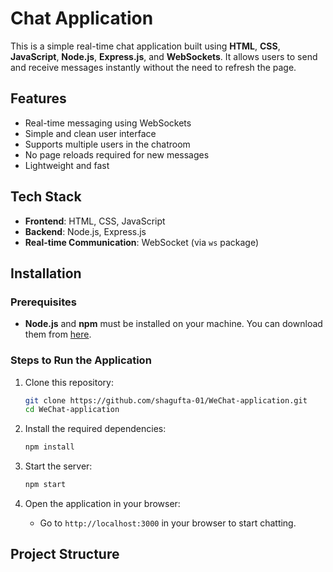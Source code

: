 # Chat Application

This is a simple real-time chat application built using **HTML**, **CSS**, **JavaScript**, **Node.js**, **Express.js**, and **WebSockets**. It allows users to send and receive messages instantly without the need to refresh the page.

## Features

- Real-time messaging using WebSockets
- Simple and clean user interface
- Supports multiple users in the chatroom
- No page reloads required for new messages
- Lightweight and fast

## Tech Stack

- **Frontend**: HTML, CSS, JavaScript
- **Backend**: Node.js, Express.js
- **Real-time Communication**: WebSocket (via `ws` package)

## Installation

### Prerequisites

- **Node.js** and **npm** must be installed on your machine. You can download them from [here](https://nodejs.org/).

### Steps to Run the Application

1. Clone this repository:
    ```bash
    git clone https://github.com/shagufta-01/WeChat-application.git
    cd WeChat-application
    ```

2. Install the required dependencies:
    ```bash
    npm install
    ```

3. Start the server:
    ```bash
    npm start
    ```

4. Open the application in your browser:
    - Go to `http://localhost:3000` in your browser to start chatting.

## Project Structure

